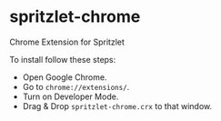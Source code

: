 # spritzlet-chrome
Chrome Extension for Spritzlet

To install follow these steps:
* Open Google Chrome.
* Go to `chrome://extensions/`.
* Turn on Developer Mode.
* Drag & Drop `spritzlet-chrome.crx` to that window.